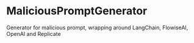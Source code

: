# MaliciousPromptGenerator
Generator for malicious prompt, wrapping around LangChain, FlowiseAI, OpenAI and Replicate
